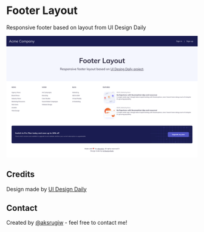 # Footer Layout

Responsive footer based on layout from UI Design Daily

![Example](screen.png)

## Credits

Design made by [UI Design Daily](https://uidesigndaily.com)

## Contact

Created by [@aksrugiw](https://github.com/aksrugiw) - feel free to contact me!

